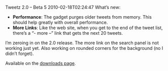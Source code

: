 Tweetz 2.0 – Beta 5
2010-02-18T02:24:47
What’s new:

  * **Performance**: The gadget purges older tweets from memory. This should help greatly with overall performance.
  * **More Links**: Like the web site, when you get to the end of the tweet list, there’s a “- more –” link that gets the next 20 tweets.

I’m zeroing in on the 2.0 release. The more link on the search panel is not working just yet. Also working on rounded corners for the background (no I didn’t forget).

Available on the [downloads page](http://mike-ward.net/downloads).
